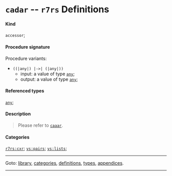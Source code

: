 

<a id='definition__r7rs__cadar'></a>

# `cadar` -- `r7rs` Definitions


#### Kind

`accessor`;


#### Procedure signature

Procedure variants:
 * `((|any|) |->| (|any|))`
   * input: a value of type [`any`](../../r7rs/types/any.md#type__r7rs__any);
   * output: a value of type [`any`](../../r7rs/types/any.md#type__r7rs__any);


#### Referenced types

[`any`](../../r7rs/types/any.md#type__r7rs__any);


#### Description

> Please refer to [`caaar`](../../r7rs/definitions/caaar.md#definition__r7rs__caaar).


#### Categories

[`r7rs:cxr`](../../r7rs/categories/r7rs_3a_cxr.md#category__r7rs__r7rs_3a_cxr);
[`vs:pairs`](../../r7rs/categories/vs_3a_pairs.md#category__r7rs__vs_3a_pairs);
[`vs:lists`](../../r7rs/categories/vs_3a_lists.md#category__r7rs__vs_3a_lists);

----

Goto: [library](../../r7rs/_index.md#library__r7rs), [categories](../../r7rs/categories/_index.md#toc__r7rs__categories), [definitions](../../r7rs/definitions/_index.md#toc__r7rs__definitions), [types](../../r7rs/types/_index.md#toc__r7rs__types), [appendices](../../r7rs/appendices/_index.md#toc__r7rs__appendices).

----

